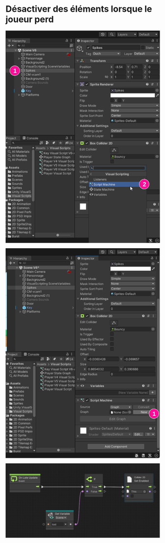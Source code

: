# Désactiver des éléments lorsque le joueur perd

![Ajouter un component 'script machine' au gameObject a être désactivé](desactiver_joueur_perd/ajouter_script_machine.svg)

![Ajouter un nouveau 'script graph'](desactiver_joueur_perd/nouveau_script_graph.svg)

![Ajouter le code au 'script graph' pour désactiver le 'collider 2D' si le joueur perd](desactiver_joueur_perd/desactiver_script_graph.svg)